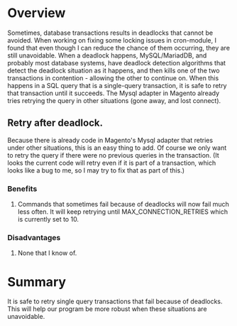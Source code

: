 # Overview

Sometimes, database transactions results in deadlocks that cannot be avoided.  When working on fixing some locking issues in cron-module, I found that even though I can reduce the chance of them occurring, they are still unavoidable.  When a deadlock happens, MySQL/MariadDB, and probably most database systems, have deadlock detection algorithms that detect the deadlock situation as it happens, and then kills one of the two transactions in contention - allowing the other to continue on.  When this happens in a SQL query that is a single-query transaction, it is safe to retry that transaction until it succeeds.  The Mysql adapter in Magento already tries retrying the query in other situations (gone away, and lost connect). 

## Retry after deadlock.

Because there is already code in Magento's Mysql adapter that retries under other situations, this is an easy thing to add.  Of course we only want to retry the query if there were no previous queries in the transaction.  (It looks the current code will retry even if it is part of a transaction, which looks like a bug to me, so I may try to fix that as part of this.)

### Benefits
1. Commands that sometimes fail because of deadlocks will now fail much less often.  It will keep retrying until MAX_CONNECTION_RETRIES which is currently set to 10.

### Disadvantages
1. None that I know of.

# Summary
It is safe to retry single query transactions that fail because of deadlocks.  This will help our program be more robust when these situations are unavoidable.